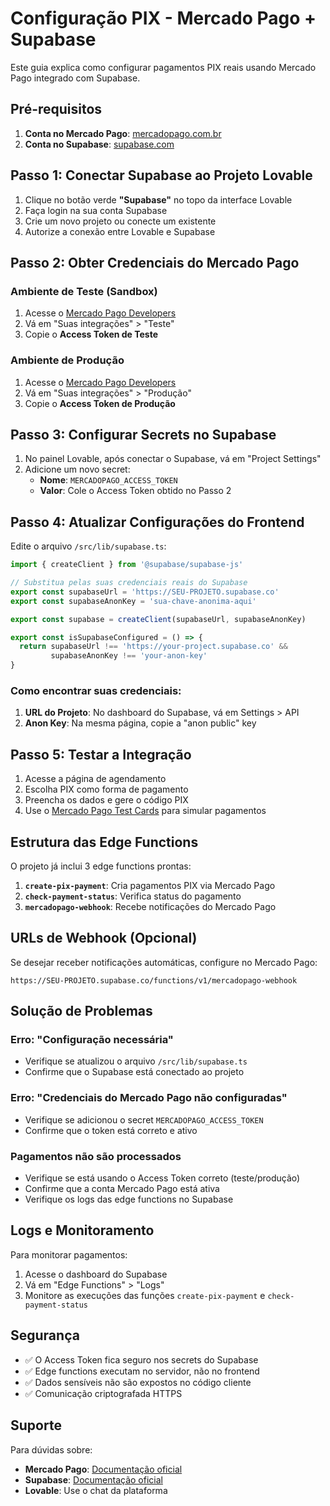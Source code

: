 # Configuração PIX - Mercado Pago + Supabase

Este guia explica como configurar pagamentos PIX reais usando Mercado Pago integrado com Supabase.

## Pré-requisitos

1. **Conta no Mercado Pago**: [mercadopago.com.br](https://mercadopago.com.br)
2. **Conta no Supabase**: [supabase.com](https://supabase.com)

## Passo 1: Conectar Supabase ao Projeto Lovable

1. Clique no botão verde **"Supabase"** no topo da interface Lovable
2. Faça login na sua conta Supabase
3. Crie um novo projeto ou conecte um existente
4. Autorize a conexão entre Lovable e Supabase

## Passo 2: Obter Credenciais do Mercado Pago

### Ambiente de Teste (Sandbox)
1. Acesse o [Mercado Pago Developers](https://www.mercadopago.com.br/developers)
2. Vá em "Suas integrações" > "Teste"
3. Copie o **Access Token de Teste**

### Ambiente de Produção
1. Acesse o [Mercado Pago Developers](https://www.mercadopago.com.br/developers)
2. Vá em "Suas integrações" > "Produção"
3. Copie o **Access Token de Produção**

## Passo 3: Configurar Secrets no Supabase

1. No painel Lovable, após conectar o Supabase, vá em "Project Settings"
2. Adicione um novo secret:
   - **Nome**: `MERCADOPAGO_ACCESS_TOKEN`
   - **Valor**: Cole o Access Token obtido no Passo 2

## Passo 4: Atualizar Configurações do Frontend

Edite o arquivo `/src/lib/supabase.ts`:

```typescript
import { createClient } from '@supabase/supabase-js'

// Substitua pelas suas credenciais reais do Supabase
export const supabaseUrl = 'https://SEU-PROJETO.supabase.co'
export const supabaseAnonKey = 'sua-chave-anonima-aqui'

export const supabase = createClient(supabaseUrl, supabaseAnonKey)

export const isSupabaseConfigured = () => {
  return supabaseUrl !== 'https://your-project.supabase.co' && 
         supabaseAnonKey !== 'your-anon-key'
}
```

### Como encontrar suas credenciais:

1. **URL do Projeto**: No dashboard do Supabase, vá em Settings > API
2. **Anon Key**: Na mesma página, copie a "anon public" key

## Passo 5: Testar a Integração

1. Acesse a página de agendamento
2. Escolha PIX como forma de pagamento
3. Preencha os dados e gere o código PIX
4. Use o [Mercado Pago Test Cards](https://www.mercadopago.com.br/developers/pt/docs/test-integration/test-payments) para simular pagamentos

## Estrutura das Edge Functions

O projeto já inclui 3 edge functions prontas:

1. **`create-pix-payment`**: Cria pagamentos PIX via Mercado Pago
2. **`check-payment-status`**: Verifica status do pagamento
3. **`mercadopago-webhook`**: Recebe notificações do Mercado Pago

## URLs de Webhook (Opcional)

Se desejar receber notificações automáticas, configure no Mercado Pago:

```
https://SEU-PROJETO.supabase.co/functions/v1/mercadopago-webhook
```

## Solução de Problemas

### Erro: "Configuração necessária"
- Verifique se atualizou o arquivo `/src/lib/supabase.ts`
- Confirme que o Supabase está conectado ao projeto

### Erro: "Credenciais do Mercado Pago não configuradas"
- Verifique se adicionou o secret `MERCADOPAGO_ACCESS_TOKEN`
- Confirme que o token está correto e ativo

### Pagamentos não são processados
- Verifique se está usando o Access Token correto (teste/produção)
- Confirme que a conta Mercado Pago está ativa
- Verifique os logs das edge functions no Supabase

## Logs e Monitoramento

Para monitorar pagamentos:

1. Acesse o dashboard do Supabase
2. Vá em "Edge Functions" > "Logs"
3. Monitore as execuções das funções `create-pix-payment` e `check-payment-status`

## Segurança

- ✅ O Access Token fica seguro nos secrets do Supabase
- ✅ Edge functions executam no servidor, não no frontend
- ✅ Dados sensíveis não são expostos no código cliente
- ✅ Comunicação criptografada HTTPS

## Suporte

Para dúvidas sobre:
- **Mercado Pago**: [Documentação oficial](https://www.mercadopago.com.br/developers)
- **Supabase**: [Documentação oficial](https://supabase.com/docs)
- **Lovable**: Use o chat da plataforma